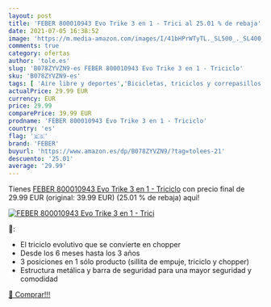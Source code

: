 ```yaml
---
layout: post
title: 'FEBER 800010943 Evo Trike 3 en 1 - Trici al 25.01 % de rebaja'
date: 2021-07-05 16:38:52
image: 'https://m.media-amazon.com/images/I/41bHPrWTyTL._SL500_._SL400_.jpg'
comments: true
category: ofertas
author: 'tole.es'
slug: 'B078ZYVZN9-es FEBER 800010943 Evo Trike 3 en 1 - Triciclo'
sku: 'B078ZYVZN9-es'
tags: [ 'Aire libre y deportes','Bicicletas, triciclos y correpasillos','Juguetes','Juguetes y juegos','Triciclos','feber', ]
actualPrice: 29.99 EUR
currency: EUR
price: 29.99
comparePrice: 39.99 EUR
prodname: 'FEBER 800010943 Evo Trike 3 en 1 - Triciclo'
country: 'es'
flag: '🇪🇸'
brand: 'FEBER'
buyurl: 'https://www.amazon.es/dp/B078ZYVZN9/?tag=tolees-21'
descuento: '25.01'
average: '29.99'
---
```


Tienes [FEBER 800010943 Evo Trike 3 en 1 - Triciclo](https://www.amazon.es/dp/B078ZYVZN9/?tag=tolees-21) con precio final de  29.99 EUR (original: 39.99 EUR) (25.01 %  de rebaja) aqui!

[![FEBER 800010943 Evo Trike 3 en 1 - Trici](https://m.media-amazon.com/images/I/41bHPrWTyTL._SL500_._SL400_.jpg)](https://www.amazon.es/dp/B078ZYVZN9/?tag=tolees-21)

🔎:

- El triciclo evolutivo que se convierte en chopper
- Desde los 6 meses hasta los 3 años
- 3 posiciones en 1 sólo producto (sillita de empuje, triciclo y chopper)
- Estructura metálica y barra de seguridad para una mayor seguridad y comodidad

[🛒 Comprar!!!](https://www.amazon.es/dp/B078ZYVZN9/?tag=tolees-21)
